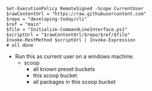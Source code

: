 ```
Set-ExecutionPolicy RemoteSigned -Scope CurrentUser
$rawContentUrl = "https://raw.githubusercontent.com"
$repo = "developing-today/cli"
$ref = "main"
$file = "Initialize-CommandLineInterface.ps1"
$scriptUrl = "$rawContentUrl/$repo/$ref/$file"
Invoke-RestMethod $scriptUrl | Invoke-Expression
# all done
```
- Run this as current user on a windows machine.
  - scoop
    - all known preset buckets
    - this scoop bucket
    - all packages in this scoop bucket

